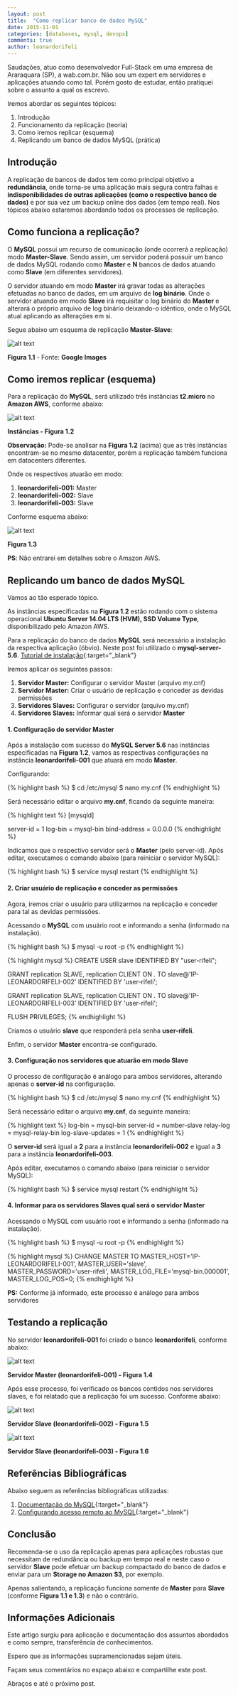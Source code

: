 ```yaml
---
layout: post
title:  "Como replicar banco de dados MySQL"
date: 2015-11-01
categories: [databases, mysql, devops]
comments: true
author: leonardorifeli
---
```


Saudações, atuo como desenvolvedor Full-Stack em uma empresa de Araraquara (SP), a wab.com.br. Não sou um expert em servidores e aplicações atuando como tal. Porém gosto de estudar, então pratiquei sobre o assunto a qual os escrevo.

Iremos abordar os seguintes tópicos:

1. Introdução
2. Funcionamento da replicação (teoria)
3. Como iremos replicar (esquema)
4. Replicando um banco de dados MySQL (prática)

## Introdução

A replicação de bancos de dados tem como principal objetivo a **redundância**, onde torna-se uma aplicação mais segura contra falhas e **indisponibilidades de outras aplicações (como o respectivo banco de dados)** e por sua vez um backup online dos dados (em tempo real). Nos tópicos abaixo estaremos abordando todos os processos de replicação.

## Como funciona a replicação?

O **MySQL** possui um recurso de comunicação (onde ocorrerá a replicação) modo **Master-Slave**. Sendo assim, um servidor poderá possuir um banco de dados MySQL rodando como **Master** e **N** bancos de dados atuando como **Slave** (em diferentes servidores).

O servidor atuando em modo **Master** irá gravar todas as alterações efetuadas no banco de dados, em um arquivo de **log binário**. Onde o servidor atuando em modo **Slave** irá requisitar o log binário do **Master** e alterará o próprio arquivo de log binário deixando-o idêntico, onde o MySQL atual aplicando as alterações em si.

Segue abaixo um esquema de replicação **Master-Slave**:

![alt text](https://leonardorifeli.com/img/posts/2015-11-01-mysql-replication.jpg "MySQL Replication")

**Figura 1.1** - Fonte: **Google Images**

## Como iremos replicar (esquema)

Para a replicação do **MySQL**, será utilizado três instâncias **t2.micro** no **Amazon AWS**, conforme abaixo:

![alt text](https://leonardorifeli.com/img/posts/2015-11-01-amazon-aws.png "Running on AWS")

**Instâncias - Figura 1.2**

**Observação:** Pode-se analisar na **Figura 1.2** (acima) que as três instâncias encontram-se no mesmo datacenter, porém a replicação também funciona em datacenters diferentes.

Onde os respectivos atuarão em modo:

1. **leonardorifeli-001:** Master
2. **leonardorifeli-002:** Slave
3. **leonardorifeli-003:** Slave

Conforme esquema abaixo:

![alt text](https://leonardorifeli.com/img/posts/2015-11-01-server-aws-mysql-replication.png "Server MySQL Replication")

**Figura 1.3**

**PS**: Não entrarei em detalhes sobre o Amazon AWS.

## Replicando um banco de dados MySQL

Vamos ao tão esperado tópico.

As instâncias especificadas na **Figura 1.2** estão rodando com o sistema operacional **Ubuntu Server 14.04 LTS (HVM), SSD Volume Type**, disponibilizado pelo Amazon AWS.

Para a replicação do banco de dados **MySQL** será necessário a instalação da respectiva aplicação (óbvio). Neste post foi utilizado o **mysql-server-5.6**. [Tutorial de instalação](http://sharadchhetri.com/2014/05/07/install-mysql-server-5-6-ubuntu-14-04-lts-trusty-tahr/){:target="_blank"}

Iremos aplicar os seguintes passos:

1. **Servidor Master:** Configurar o servidor Master (arquivo my.cnf)
2. **Servidor Master:** Criar o usuário de replicação e conceder as devidas permissões
3. **Servidores Slaves:** Configurar o servidor (arquivo my.cnf)
4. **Servidores Slaves:** Informar qual será o servidor **Master**

#### 1. Configuração do servidor Master

Após a instalação com sucesso do **MySQL Server 5.6** nas instâncias especificadas na **Figura 1.2**, vamos as respectivas configurações na instância **leonardorifeli-001** que atuará em modo **Master**.

Configurando:

{% highlight bash %}
$ cd /etc/mysql
$ nano my.cnf
{% endhighlight %}

Será necessário editar o arquivo **my.cnf**, ficando da seguinte maneira:

{% highlight text %}
[mysqld]

server-id = 1
log-bin = mysql-bin
bind-address = 0.0.0.0
{% endhighlight %}

Indicamos que o respectivo servidor será o **Master** (pelo server-id). Após editar, executamos o comando abaixo (para reiniciar o servidor MySQL):

{% highlight bash %}
$ service mysql restart
{% endhighlight %}

#### 2. Criar usuário de replicação e conceder as permissões

Agora, iremos criar o usuário para utilizarmos na replicação e conceder para tal as devidas permissões.

Acessando o **MySQL** com usuário root e informando a senha (informado na instalação).

{% highlight bash %}
$ mysql -u root -p
{% endhighlight %}

{% highlight mysql %}
CREATE USER slave IDENTIFIED BY "user-rifeli";

GRANT replication SLAVE, replication CLIENT ON *.* TO slave@'IP-LEONARDORIFELI-002' IDENTIFIED BY 'user-rifeli';

GRANT replication SLAVE, replication CLIENT ON *.* TO slave@'IP-LEONARDORIFELI-003' IDENTIFIED BY 'user-rifeli';

FLUSH PRIVILEGES;
{% endhighlight %}

Criamos o usuário **slave** que responderá pela senha **user-rifeli**.

Enfim, o servidor **Master** encontra-se configurado.

#### 3. Configuração nos servidores que atuarão em modo Slave

O processo de configuração é análogo para ambos servidores, alterando apenas o **server-id** na configuração.

{% highlight bash %}
$ cd /etc/mysql
$ nano my.cnf
{% endhighlight %}

Será necessário editar o arquivo **my.cnf**, da seguinte maneira:

{% highlight text %}
log-bin = mysql-bin
server-id = number-slave
relay-log = mysql-relay-bin
log-slave-updates = 1
{% endhighlight %}

O **server-id** será igual a **2** para a instância **leonardorifeli-002** e igual a **3** para a instância  **leonardorifeli-003**.

Após editar, executamos o comando abaixo (para reiniciar o servidor MySQL):

{% highlight bash %}
$ service mysql restart
{% endhighlight %}

#### 4. Informar para os servidores Slaves qual será o servidor Master

Acessando o MySQL com usuário root e informando a senha (informado na instalação).

{% highlight bash %}
$ mysql -u root -p
{% endhighlight %}

{% highlight mysql %}
CHANGE MASTER TO MASTER_HOST='IP-LEONARDORIFELI-001',
MASTER_USER='slave',
MASTER_PASSWORD='user-rifeli',
MASTER_LOG_FILE='mysql-bin.000001',
MASTER_LOG_POS=0;
{% endhighlight %}

**PS:** Conforme já informado, este processo é análogo para ambos servidores

## Testando a replicação

No servidor **leonardorifeli-001** foi criado o banco **leonardorifeli**, conforme abaixo:

![alt text](https://leonardorifeli.com/img/posts/2015-11-01-mysql-replication-master.png "Server MySQL Replication leonardorifeli-001")

**Servidor Master (leonardorifeli-001) - Figura 1.4**

Após esse processo, foi verificado os bancos contidos nos servidores slaves, e foi relatado que a replicação foi um sucesso. Conforme abaixo:

![alt text](https://leonardorifeli.com/img/posts/2015-11-01-mysql-replication-slave-01.png "Server MySQL Replication leonardorifeli-001 and leonardorifeli-002")

**Servidor Slave (leonardorifeli-002) - Figura 1.5**

![alt text](https://leonardorifeli.com/img/posts/2015-11-01-mysql-replication-slave-02.png "Server MySQL Replication leonardorifeli-001 and leonardorifeli-003")

**Servidor Slave (leonardorifeli-003) - Figura 1.6**

## Referências Bibliográficas

Abaixo seguem as referências bibliográficas utilizadas:

1. [Documentação do MySQL](http://dev.mysql.com/doc/refman/5.6/en/replication.html){:target="_blank"}
2. [Configurando acesso remoto ao MySQL](http://www.vivaolinux.com.br/dica/Configurando-acesso-remoto-em-servidores-MySQL){:target="_blank"}

## Conclusão

Recomenda-se o uso da replicação apenas para aplicações robustas que necessitam de redundância ou backup em tempo real e neste caso o servidor **Slave** pode efetuar um backup compactado do banco de dados e enviar para um **Storage no Amazon S3**, por exemplo.

Apenas salientando, a replicação funciona somente de **Master** para **Slave** (conforme **Figura 1.1 e 1.3**) e não o contrário.

## Informações Adicionais

Este artigo surgiu para aplicação e documentação dos assuntos abordados e como sempre, transferência de conhecimentos.

Espero que as informações supramencionadas sejam úteis.

Façam seus comentários no espaço abaixo e compartilhe este post.

Abraços e até o próximo post.
